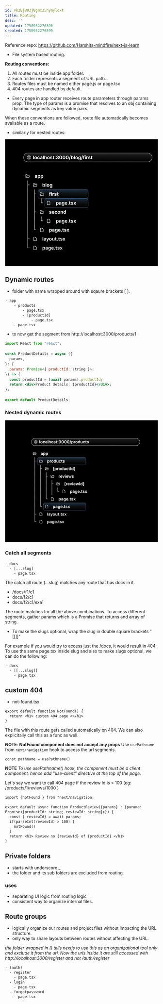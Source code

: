 ```yaml
---
id: vh28j803j8gmx35nymyloxt
title: Routing
desc: ''
updated: 1750932276890
created: 1750932276890
---
```


Reference repo: https://github.com/Harshita-mindfire/next-js-learn

- File system based routing.

**Routing conventions:**

1. All routes must be inside app folder.
1. Each folder represents a segment of URL path.
1. Routes files must be named either page.js or page.tsx
1. 404 routes are handled by default.

- Every page in app router receives route parameters through params prop. The type of params is a promise that resolves to an obj containing dynamic segments as key value pairs.


When these conventions are followed, route file automatically becomes available as a route.

- similarly for nested routes: 

![](/assets/images/nested-routes.png)

## Dynamic routes

- folder with name wrapped around with sqaure brackets [ ].

```figma
- app
    - products
        - page.tsx
        - [productId]
            - page.tsx
    - page.tsx

```

- to now get the segment from http://localhost:3000/products/1
```jsx
import React from "react";

const ProductDetails = async ({
  params,
}: {
  params: Promise<{ productId: string }>;
}) => {
  const productId = (await params).productId;
  return <div>Product details: {productId}</div>;
};

export default ProductDetails;
```

### Nested dynamic routes

![](/assets/images/routes.png)

### Catch all segments
```figma
- docs
  - [...slug]
    - page.tsx
```

The catch all route (...slug) matches any route that has docs in it.
- /docs/f1/c1
- docs/f2/c1
- docs/f2/c1/exa1

The route matches for all the above combinations. 
To access different segments, gather params which is a Promise that returns and array of string.

- To make the slugs optional, wrap the slug in double square brackets "[[]]"

For example if you would try to access just the /docs, it would result in 404. To use the same page.tsx inside slug and also to make slugs optional, we can do the following:
```figma
- docs
  - [[...slug]]
    - page.tsx
```

## custom 404
- not-found.tsx
```tsx 
export default function NotFound() {
  return <h1> custom 404 page <>/h1>
}
```
The file with this route gets called automatically on 404. We can also explicitally call this as a func as well.

**NOTE**: **NotFound component does not accept any props**
Use `usePathname` from `next/navigation` hook to access the url segments.

```tsx
const pathname = usePathname()

```

**NOTE** _To use usePathname() hook, the component must be a client component, hence add "use-client" directive at the top of the page._



Let's say we want to call 404 page if the review id is > 100 (eg: /products/1/reviews/1000 )

```tsx
import {notFound } from "next/navigation;

export default async function ProductReview({params} : {params: Promise<{productId: string; reviewId: string}>}) {
  const { reviewId} = await params;
  if(parseInt(reviewId) > 100) {
    notFound()
  }
  return <h1> Review no {reviewId} of {productId} </h1>
} 
```


## Private folders

- starts with underscore _
- the folder and its sub folders are excluded from routing.

### uses
- separating UI logic from routing logic
- consistent way to organize internal files.

## Route groups
- logically organize our routes and project files without impacting the URL structure.
- only way to share layouts between routes without affecting the URL.

_the folder wrapped in () tells nextjs to use this as an organizational tool only and exclude it from the url. Now the urls inside it are still accessed with http://localhost:3000/register and not /auth/register_

```figma
- (auth) 
  - register
    - page.tsx
  - login
    - page.tsx
  - forgotpassword
    - page.tsx
```